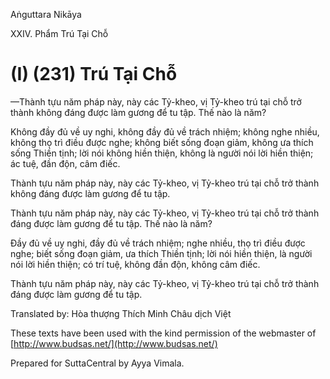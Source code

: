  

Aṅguttara Nikāya

XXIV. Phẩm Trú Tại Chỗ

# (I) (231) Trú Tại Chỗ

—Thành tựu năm pháp này, này các Tỷ-kheo, vị Tỷ-kheo trú tại chỗ trở thành không đáng được làm gương để tu tập. Thế nào là năm?

Không đầy đủ về uy nghi, không đầy đủ về trách nhiệm; không nghe nhiều, không thọ trì điều được nghe; không biết sống đoạn giảm, không ưa thích sống Thiền tịnh; lời nói không hiền thiện, không là người nói lời hiền thiện; ác tuệ, đần độn, câm điếc.

Thành tựu năm pháp này, này các Tỷ-kheo, vị Tỷ-kheo trú tại chỗ trở thành không đáng được làm gương để tu tập.

Thành tựu năm pháp này, này các Tỷ-kheo, vị Tỷ-kheo trú tại chỗ trở thành đáng được làm gương để tu tập. Thế nào là năm?

Ðầy đủ về uy nghi, đầy đủ về trách nhiệm; nghe nhiều, thọ trì điều được nghe; biết sống đoạn giảm, ưa thích Thiền tịnh; lời nói hiền thiện, là người nói lời hiền thiện; có trí tuệ, không đần độn, không câm điếc.

Thành tựu năm pháp này, này các Tỷ-kheo, vị Tỷ-kheo trú tại chỗ trở thành đáng được làm gương để tu tập.

Translated by: Hòa thượng Thích Minh Châu dịch Việt

These texts have been used with the kind permission of the webmaster of [http://www.budsas.net/](http://www.budsas.net/)

Prepared for SuttaCentral by Ayya Vimala.